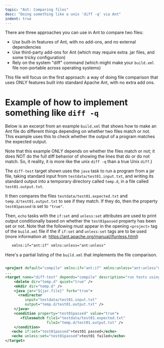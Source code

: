 ```yaml
---
topic: "Ant: Comparing files"
desc: "Doing something like a unix 'diff -q' via Ant"
indent: true
---
```


There are three approaches you can use in Ant to compare two files:

* Use built-in features of Ant, with no add-ons, and no external dependencies
* Use third-party add-ons for Ant (which may require extra .jar files, and some tricky configuration)
* Rely on the system "diff" command (which might make your `build.xml` file non-portable across operating systems)

This file will focus on the first approach: a way of doing file comparison that uses ONLY features built into standard
Apache Ant, with no extra add ons.

# Example of how to implement something like `diff -q`

Below is an excerpt from an example `build.xml` that shows how to make an Ant file do different things depending on whether
two files match or not.   This example uses this to check whether the output of a program matches the expected output.

Note that this example ONLY depends on whether the files match or not; it does NOT
do the full diff behavior of showing the lines that do or do not match.  So, it reality, it is more like 
the unix `diff -q` than a true Unix `diff`.)

The `diff-test` target shown uses the `java` task to run a program from a jar file, taking standard input from `testdata/test01.input.txt`, and writing its
standard output into a temporary directory called `temp.d`, in a file called `test01.output.txt`.  

It then compares the files `testdata/test01.expected.txt` and `temp.d/test01.output.txt` to see if they match.  If they do,
then the property `test01passed` is set to `"true"`.   

Then, `echo` tasks with the `if:set` and `unless:set` attributes are used to print output conditionally based on 
whether the `test01passed` property has been set or not.   Note that the following must appear in the opening
`<project>` tag of the `build.xml` file if the if `if:set` and `unless:set` tags are to be used (more information at: 
<https://ant.apache.org/manual/ifunless.html>)

```xml
   xmlns:if="ant:if" xmlns:unless="ant:unless"                                              
```

Here's a partial listing of the `build.xml` that implements the file comparison.

```xml

<project default="compile" xmlns:if="ant:if" xmlns:unless="ant:unless">
...
<target name="diff-test" depends="compile" description="run tests using CLI, diffing actual and expected output ">
    <delete dir="temp.d" quiet="true" />
    <mkdir dir="temp.d" />
    <java jar="${jar.file}" fork="true">
      <redirector 
         input="testdata/test01.input.txt" 
         output="temp.d/test01.output.txt" />
    </java>
    <condition property="test01passed" value="true">
       <filesmatch file1="testdata/test01.expected.txt" 
                   file2="temp.d/test01.output.txt" />
    </condition>
   <echo if:set="test01passed">test01 passed</echo>
   <echo unless:set="test01passed">test01 failed</echo>
</target>
```
